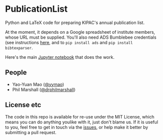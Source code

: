 # PublicationList

Python and LaTeX code for preparing KIPAC's annual publication list. 

At the moment, it depends on a Google spreadsheet of institute members, whose URL must be supplied.
You'll also need ADS Bumblebee credentials (see instructions [here](https://github.com/adsabs/adsabs-dev-api#access), and to `pip install ads` and `pip install bibtexparser`.

Here's the main [Jupyter notebook](https://github.com/KIPAC/PublicationList/blob/master/Publication%20List%202015-16.ipynb) that does the work.

## People
* Yao-Yuan Mao ([@yymao](https://github.com/KIPAC/PublicationList/issues/new?body=@yymao))
* Phil Marshall ([@drphilmarshall](https://github.com/KIPAC/PublicationList/issues/new?body=@drphilmarshall))

## License etc
The code in this repo is available for re-use under the MIT License, which means you can do anything youlike with it, just don't blame us. 
If it is useful to you, feel free to get in touch via the [issues](https://github.com/KIPAC/PublicationList/issues), or help
make it better by submitting a pull request.
